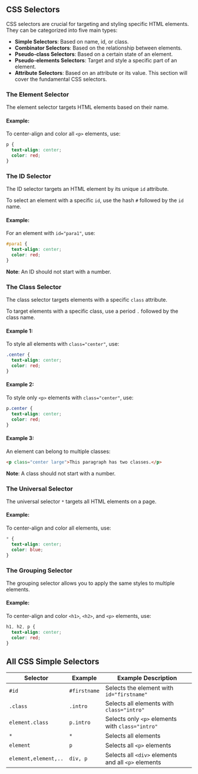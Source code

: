 ## CSS Selectors
CSS selectors are crucial for targeting and styling specific HTML elements. They can be categorized into five main types:
- **Simple Selectors**: Based on name, id, or class.
- **Combinator Selectors**: Based on the relationship between elements.
- **Pseudo-class Selectors**: Based on a certain state of an element.
- **Pseudo-elements Selectors**: Target and style a specific part of an element.
- **Attribute Selectors**: Based on an attribute or its value.
This section will cover the fundamental CSS selectors.
### The Element Selector
The element selector targets HTML elements based on their name.
#### Example:
To center-align and color all `<p>` elements, use:
```css
p {
  text-align: center;
  color: red;
}
```
### The ID Selector
The ID selector targets an HTML element by its unique `id` attribute.

To select an element with a specific `id`, use the hash `#` followed by the `id` name.

#### Example:
For an element with `id="para1"`, use:

```css
#para1 {
  text-align: center;
  color: red;
}
```
**Note**: An ID should not start with a number.

### The Class Selector
The class selector targets elements with a specific `class` attribute.

To target elements with a specific class, use a period `.` followed by the class name.

#### Example 1:
To style all elements with `class="center"`, use:

```css
.center {
  text-align: center;
  color: red;
}
```

#### Example 2:
To style only `<p>` elements with `class="center"`, use:

```css
p.center {
  text-align: center;
  color: red;
}
```

#### Example 3:
An element can belong to multiple classes:

```html
<p class="center large">This paragraph has two classes.</p>
```

**Note**: A class should not start with a number.

### The Universal Selector
The universal selector `*` targets all HTML elements on a page.

#### Example:
To center-align and color all elements, use:

```css
* {
  text-align: center;
  color: blue;
}
```

### The Grouping Selector
The grouping selector allows you to apply the same styles to multiple elements.

#### Example:
To center-align and color `<h1>`, `<h2>`, and `<p>` elements, use:

```css
h1, h2, p {
  text-align: center;
  color: red;
}
```

## All CSS Simple Selectors

| Selector       | Example      | Example Description                                   |
| -------------- | ------------ | ----------------------------------------------------- |
| `#id`          | `#firstname` | Selects the element with `id="firstname"`             |
| `.class`       | `.intro`     | Selects all elements with `class="intro"`             |
| `element.class`| `p.intro`    | Selects only `<p>` elements with `class="intro"`      |
| `*`            | `*`          | Selects all elements                                  |
| `element`      | `p`          | Selects all `<p>` elements                            |
| `element,element,..` | `div, p`| Selects all `<div>` elements and all `<p>` elements   |


